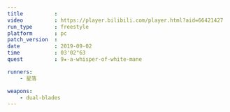 ```yaml
---
title          :
video          : https://player.bilibili.com/player.html?aid=66421427
run_type       : freestyle
platform       : pc
patch_version  : 
date           : 2019-09-02
time           : 03'02"63
quest          : 9★-a-whisper-of-white-mane

runners:
    - 星落

weapons:
    - dual-blades
---
```

